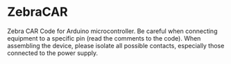 # ZebraCAR
Zebra CAR Code for Arduino microcontroller.
Be careful when connecting equipment to a specific pin (read the comments to the code). 
When assembling the device, please isolate all possible contacts, especially those connected to the power supply.
